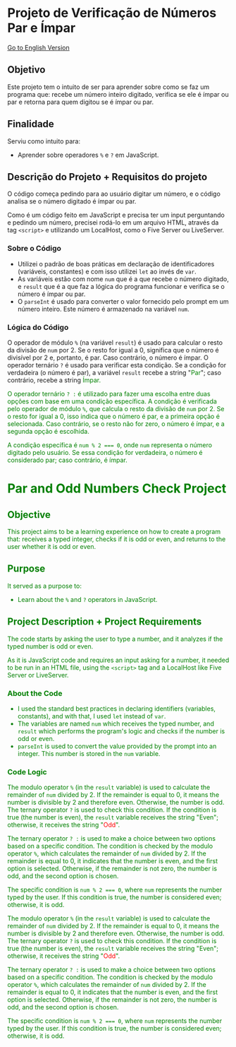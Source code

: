 # Projeto de Verificação de Números Par e Ímpar
[Go to English Version](#par-and-odd-numbers-check-project)

## Objetivo
Este projeto tem o intuito de ser para aprender sobre como se faz um programa que: recebe um número inteiro digitado, verifica se ele é ímpar ou par e retorna para quem digitou se é ímpar ou par.

## Finalidade
Serviu como intuito para:
- Aprender sobre operadores `%` e `?` em JavaScript.

## Descrição do Projeto + Requisitos do projeto
O código começa pedindo para ao usuário digitar um número, e o código analisa se o número digitado é ímpar ou par.

Como é um código feito em JavaScript e precisa ter um input perguntando e pedindo um número, precisei rodá-lo em um arquivo HTML, através da tag `<script>` e utilizando um LocalHost, como o Five Server ou LiveServer.
### Sobre o Código
- Utilizei o padrão de boas práticas em declaração de identificadores (variáveis, constantes) e com isso utilizei `let` ao invés de `var`.
- As variáveis estão com nome `num` que é a que recebe o número digitado, e `result` que é a que faz a lógica do programa funcionar e verifica se o número é ímpar ou par.
- O `parseInt` é usado para converter o valor fornecido pelo prompt em um número inteiro. Este número é armazenado na variável `num`.
### Lógica do Código
O operador de módulo `%` (na variável `result`) é usado para calcular o resto da divisão de `num` por 2. Se o resto for igual a 0, significa que o número é divisível por 2 e, portanto, é par. Caso contrário, o número é ímpar. O operador ternário `?` é usado para verificar esta condição. Se a condição for verdadeira (o número é par), a variável `result` recebe a string "<span style='color: green'>Par</span>"; caso contrário, recebe a string <font color="green">Ímpar.

O operador ternário `? :` é utilizado para fazer uma escolha entre duas opções com base em uma condição específica. A condição é verificada pelo operador de módulo `%`, que calcula o resto da divisão de `num` por 2. Se o resto for igual a 0, isso indica que o número é par, e a primeira opção é selecionada. Caso contrário, se o resto não for zero, o número é ímpar, e a segunda opção é escolhida.

A condição específica é `num % 2 === 0`, onde `num` representa o número digitado pelo usuário. Se essa condição for verdadeira, o número é considerado par; caso contrário, é ímpar.

# Par and Odd Numbers Check Project
<a name="par-and-odd-numbers-check-project"></a>

## Objective
This project aims to be a learning experience on how to create a program that: receives a typed integer, checks if it is odd or even, and returns to the user whether it is odd or even.

## Purpose
It served as a purpose to:
- Learn about the `%` and `?` operators in JavaScript.

## Project Description + Project Requirements
The code starts by asking the user to type a number, and it analyzes if the typed number is odd or even.

As it is JavaScript code and requires an input asking for a number, it needed to be run in an HTML file, using the `<script>` tag and a LocalHost like Five Server or LiveServer.
### About the Code
- I used the standard best practices in declaring identifiers (variables, constants), and with that, I used `let` instead of `var`.
- The variables are named `num` which receives the typed number, and `result` which performs the program's logic and checks if the number is odd or even.
- `parseInt` is used to convert the value provided by the prompt into an integer. This number is stored in the `num` variable.
### Code Logic
The modulo operator `%` (in the `result` variable) is used to calculate the remainder of `num` divided by 2. If the remainder is equal to 0, it means the number is divisible by 2 and therefore even. Otherwise, the number is odd. The ternary operator `?` is used to check this condition. If the condition is true (the number is even), the `result` variable receives the string "<span style='color: green'>Even</span>"; otherwise, it receives the string "<span style='color: red'>Odd</span>".

The ternary operator `? :` is used to make a choice between two options based on a specific condition. The condition is checked by the modulo operator `%`, which calculates the remainder of `num` divided by 2. If the remainder is equal to 0, it indicates that the number is even, and the first option is selected. Otherwise, if the remainder is not zero, the number is odd, and the second option is chosen.

The specific condition is `num % 2 === 0`, where `num` represents the number typed by the user. If this condition is true, the number is considered even; otherwise, it is odd.

The modulo operator `%` (in the `result` variable) is used to calculate the remainder of `num` divided by 2. If the remainder is equal to 0, it means the number is divisible by 2 and therefore even. Otherwise, the number is odd. The ternary operator `?` is used to check this condition. If the condition is true (the number is even), the `result` variable receives the string "<span style='color: green'>Even</span>"; otherwise, it receives the string "<span style='color: red'>Odd</span>".

The ternary operator `? :` is used to make a choice between two options based on a specific condition. The condition is checked by the modulo operator `%`, which calculates the remainder of `num` divided by 2. If the remainder is equal to 0, it indicates that the number is even, and the first option is selected. Otherwise, if the remainder is not zero, the number is odd, and the second option is chosen.

The specific condition is `num % 2 === 0`, where `num` represents the number typed by the user. If this condition is true, the number is considered even; otherwise, it is odd.
